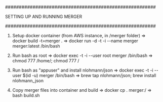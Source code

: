 #######################################################

SETTING UP AND RUNNING MERGER

#######################################################

1. Setup docker container (from AWS instance, in /merger folder)
    => docker build -t=merger .
    => docker run -d -t -i --name merger merger:latest /bin/bash

2. Run bash as root
    => docker exec -t -i --user root merger /bin/bash
    => chmod 777 /home/; chmod 777 /

2. Run bash as "appuser" and install nlohmann/json
    => docker exec -t -i --user $(id -u) merger /bin/bash
    => brew tap nlohmann/json; brew install nlohmann_json

4. Copy merger files into container and build
    => docker cp . merger:/
    => bash build.sh